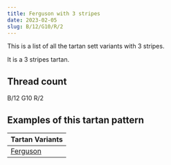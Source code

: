 ```yaml
---
title: Ferguson with 3 stripes
date: 2023-02-05
slug: B/12/G10/R/2
---
```

This is a list of all the tartan sett variants with 3 stripes.

It is a 3 stripes tartan.


## Thread count
B/12 G10 R/2

## Examples of this tartan pattern

| Tartan Variants |
|---------------|
| [Ferguson](/variants/b/12/g10/r/2-b304080-g008000-rc00000)||
